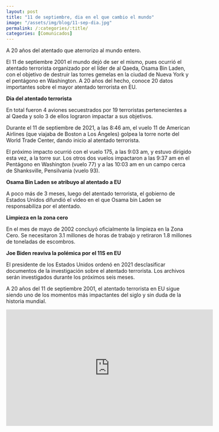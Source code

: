 ```yaml
---
layout: post
title: "11 de septiembre, dia en el que cambio el mundo"
image: "/assets/img/blog/11-sep-dia.jpg"
permalink: /:categories/:title/
categories: [Comunicados]
---
```


A 20 años del atentado que aterrorizo al mundo entero.



El 11 de septiembre 2001 el mundo dejó de ser el mismo, pues ocurrió el atentado terrorista organizado por el líder de al Qaeda, Osama Bin Laden, con el objetivo de destruir las torres gemelas en la ciudad de Nueva York y el pentágono en Washington. A 20 años del hecho, conoce 20 datos importantes sobre el mayor atentado terrorista en EU.

**Dia del atentado terrorista**

En total fueron 4 aviones secuestrados por 19 terroristas pertenecientes a al Qaeda y solo 3 de ellos lograron impactar a sus objetivos.

Durante el 11 de septiembre de 2021, a las 8:46 am, el vuelo 11 de American Airlines (que viajaba de Boston a Los Ángeles) golpea la torre norte del World Trade Center, dando inicio al atentado terrorista.

El próximo impacto ocurrió con el vuelo 175, a las 9:03 am, y estuvo dirigido esta vez, a la torre sur. Los otros dos vuelos impactaron a las 9:37 am en el Pentágono en Washington (vuelo 77) y a las 10:03 am en un campo cerca de Shanksville, Pensilvania (vuelo 93).

**Osama Bin Laden se atribuyo al atentado a EU**

A poco más de 3 meses, luego del atentado terrorista, el gobierno de Estados Unidos difundió el video en el que Osama bin Laden se responsabiliza por el atentado.

**Limpieza en la zona cero**

En el mes de mayo de 2002 concluyó oficialmente la limpieza en la Zona Cero. Se necesitaron 3.1 millones de horas de trabajo y retiraron 1.8 millones de toneladas de escombros.

**Joe Biden reaviva la polémica por el 11S en EU**

El presidente de los Estados Unidos ordenó en 2021 desclasificar documentos de la investigación sobre el atentado terrorista. Los archivos serán investigados durante los próximos seis meses.

A 20 años del 11 de septiembre 2001, el atentado terrorista en EU sigue siendo uno de los momentos más impactantes del siglo y sin duda de la historia mundial.

<div class="embed-responsive embed-responsive-16by9">

<iframe width="560" height="315" src="https://www.youtube.com/embed/Y1WzQBYmYvQ" title="YouTube video player" frameborder="0" allow="accelerometer; autoplay; clipboard-write; encrypted-media; gyroscope; picture-in-picture" allowfullscreen></iframe>



